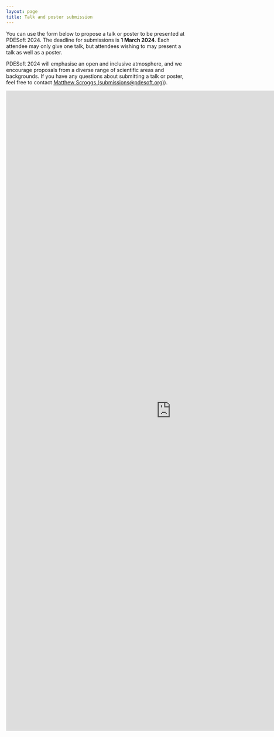 ```yaml
---
layout: page
title: Talk and poster submission
---
```


You can use the form below to propose a talk or poster to be presented at PDESoft 2024.
The deadline for submissions is **1 March 2024**.
Each attendee may only give one talk, but attendees wishing to may present a talk as well as a poster.

PDESoft 2024 will emphasise an open and inclusive atmosphere, and we encourage proposals from a diverse range of scientific areas and backgrounds.
If you have any questions about submitting a talk or poster, feel free to contact [Matthew Scroggs (submissions@pdesoft.org)](mailto:submissions@pdfsoft.org)).

<iframe src="https://docs.google.com/forms/d/e/1FAIpQLSdzJ0xf4OyJX4vdjVeQpB8KY-SB6aOFWgzJ54hl94s2ZzqXXw/viewform?embedded=true" width="900" height="1750" frameborder="0" marginheight="0" marginwidth="0">Loading…</iframe>
